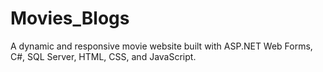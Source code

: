 # Movies_Blogs
A dynamic and responsive movie website built with ASP.NET Web Forms, C#, SQL Server, HTML, CSS, and JavaScript.
